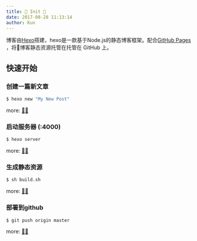 ```yaml
---
title: 🌴 Init 🌴
date: 2017-08-28 11:13:14
author: Kun
---
```


博客由[Hexo](https://hexo.io/)搭建，hexo是一款基于Node.js的静态博客框架。配合[GitHub Pages](https://pages.github.com/)
，将博客静态资源托管在托管在 GitHub 上。

## 快速开始

### 创建一篇新文章

``` bash
$ hexo new "My New Post"
```

more: [🍁🍁](https://hexo.io/zh-cn/docs/writing.html)

### 启动服务器 (:4000)

``` bash
$ hexo server
```

more: [🌴🌴](https://hexo.io/zh-cn/docs/server.html)

### 生成静态资源

``` bash
$ sh build.sh
```

more: [🌸🌸](https://hexo.io/zh-cn/docs/generating.html)

### 部署到github

``` bash
$ git push origin master
```

more: [🌹🌹](https://hexo.io/zh-cn/docs/deployment.html)
